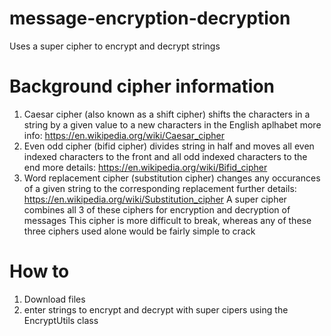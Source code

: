 # message-encryption-decryption
Uses a super cipher to encrypt and decrypt strings 

# Background cipher information
1. Caesar cipher (also known as a shift cipher)
shifts the characters in a string by a given value to a new characters in the English aplhabet 
more info: https://en.wikipedia.org/wiki/Caesar_cipher
2. Even odd cipher (bifid cipher)
divides string in half and moves all even indexed characters to the front and all odd indexed characters to the end
more details: https://en.wikipedia.org/wiki/Bifid_cipher
3. Word replacement cipher (substitution cipher)
changes any occurances of a given string to the corresponding replacement 
further details: https://en.wikipedia.org/wiki/Substitution_cipher
A super cipher combines all 3 of these ciphers for encryption and decryption of messages
This cipher is more difficult to break, whereas any of these three ciphers used alone would be fairly simple to crack

# How to
1. Download files
2. enter strings to encrypt and decrypt with super cipers using the EncryptUtils class
